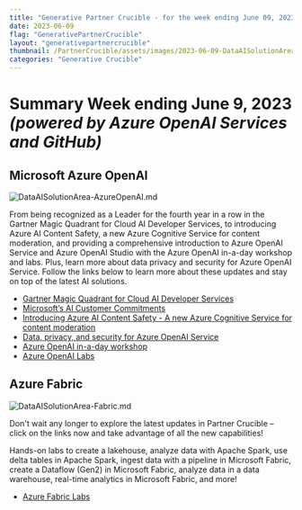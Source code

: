 ```yaml
---
title: "Generative Partner Crucible - for the week ending June 09, 2023"
date: 2023-06-09
flag: "GenerativePartnerCrucible"
layout: "generativepartnercrucible"
thumbnail: /PartnerCrucible/assets/images/2023-06-09-DataAISolutionArea-Fabric.md-image.png
categories: "Generative Crucible"
---
```


# Summary Week ending June 9, 2023 *(powered by Azure OpenAI Services and GitHub)*

## Microsoft Azure OpenAI

![ DataAISolutionArea-AzureOpenAI.md ]( /PartnerCrucible/assets/images/2023-06-09-DataAISolutionArea-AzureOpenAI.md-image.png )

From being recognized as a Leader for the fourth year in a row in the Gartner Magic Quadrant for Cloud AI Developer Services, to introducing Azure AI Content Safety, a new Azure Cognitive Service for content moderation, and providing a comprehensive introduction to Azure OpenAI Service and Azure OpenAI Studio with the Azure OpenAI in-a-day workshop and labs. Plus, learn more about data privacy and security for Azure OpenAI Service. Follow the links below to learn more about these updates and stay on top of the latest AI solutions.

- [Gartner Magic Quadrant for Cloud AI Developer Services](https://azure.microsoft.com/en-us/blog/microsoft-is-a-leader-in-the-2023-gartner-magic-quadrant-for-cloud-ai-developer-services/)
- [Microsoft’s AI Customer Commitments](https://blogs.microsoft.com/blog/2023/06/08/announcing-microsofts-ai-customer-commitments/)
-  [Introducing Azure AI Content Safety - A new Azure Cognitive Service for content moderation](https://aka.ms/contentsafetydemo)
-  [Data, privacy, and security for Azure OpenAI Service](https://learn.microsoft.com/en-us/legal/cognitive-services/openai/data-privacy)
-  [Azure OpenAI in-a-day workshop](https://github.com/microsoft/azure-openai-in-a-day-workshop)
-  [Azure OpenAI Labs](https://github.com/MicrosoftLearning/mslearn-openai/tree/main/Labfiles)


## Azure Fabric
![ DataAISolutionArea-Fabric.md ]( /PartnerCrucible/assets/images/2023-06-09-DataAISolutionArea-Fabric.md-image.png )

Don't wait any longer to explore the latest updates in Partner Crucible – click on the links now and take advantage of all the new capabilities!

Hands-on labs to create a lakehouse, analyze data with Apache Spark, use delta tables in Apache Spark, ingest data with a pipeline in Microsoft Fabric, create a Dataflow (Gen2) in Microsoft Fabric, analyze data in a data warehouse, real-time analytics in Microsoft Fabric, and more!

- [Azure Fabric Labs](https://github.com/MicrosoftLearning/mslearn-fabric/tree/main/Instructions/Labs)




